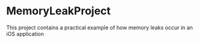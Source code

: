 # MemoryLeakProject
This project contains a practical example of how memory leaks occur in an iOS application
